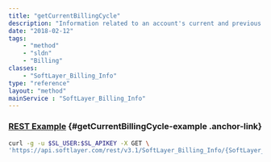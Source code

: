```yaml
---
title: "getCurrentBillingCycle"
description: "Information related to an account's current and previous billing cycles."
date: "2018-02-12"
tags:
    - "method"
    - "sldn"
    - "Billing"
classes:
    - "SoftLayer_Billing_Info"
type: "reference"
layout: "method"
mainService : "SoftLayer_Billing_Info"
---
```


### [REST Example](#getCurrentBillingCycle-example) <a href="/article/rest/"><i class="fas fa-question"></i></a> {#getCurrentBillingCycle-example .anchor-link} 
```bash
curl -g -u $SL_USER:$SL_APIKEY -X GET \
'https://api.softlayer.com/rest/v3.1/SoftLayer_Billing_Info/{SoftLayer_Billing_InfoID}/getCurrentBillingCycle'
```

